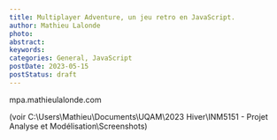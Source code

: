 ```yaml
---
title: Multiplayer Adventure, un jeu retro en JavaScript.
author: Mathieu Lalonde
photo: 
abstract: 
keywords: 
categories: General, JavaScript
postDate: 2023-05-15
postStatus: draft
---
```




mpa.mathieulalonde.com


(voir C:\Users\Mathieu\Documents\UQAM\2023 Hiver\INM5151 - Projet Analyse et Modélisation\Screenshots)